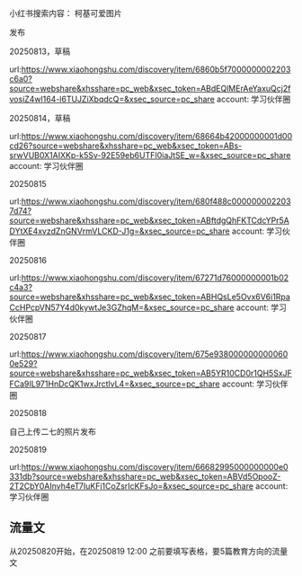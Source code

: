 
小红书搜索内容：
柯基可爱图片


发布

20250813，草稿

url:https://www.xiaohongshu.com/discovery/item/6860b5f7000000002203c6a0?source=webshare&xhsshare=pc_web&xsec_token=ABdEQlMErAeYaxuQcj2fvosiZ4wl164-l6TUJZiXbqdcQ=&xsec_source=pc_share
account: 学习伙伴圈

20250814，草稿

url:https://www.xiaohongshu.com/discovery/item/68664b42000000001d00cd26?source=webshare&xhsshare=pc_web&xsec_token=ABs-srwVUB0X1AIXKp-k5Sv-92E59eb6UTFI0iaJtSE_w=&xsec_source=pc_share
account: 学习伙伴圈


20250815

url:https://www.xiaohongshu.com/discovery/item/680f488c0000000022037d74?source=webshare&xhsshare=pc_web&xsec_token=ABftdgQhFKTCdcYPr5ADYtXE4xvzdZnGNVrmVLCKD-J1g=&xsec_source=pc_share
account: 学习伙伴圈

20250816

url:https://www.xiaohongshu.com/discovery/item/67271d76000000001b02c4a3?source=webshare&xhsshare=pc_web&xsec_token=ABHQsLe5Ovx6V6i1RpaCcHPcpVN57Y4d0kywtJe3GZhqM=&xsec_source=pc_share
account: 学习伙伴圈

20250817

url:https://www.xiaohongshu.com/discovery/item/675e9380000000000600e529?source=webshare&xhsshare=pc_web&xsec_token=AB5YR10CD0r1QH5SxJFFCa9IL971HnDcQK1wxJrctlvL4=&xsec_source=pc_share
account: 学习伙伴圈

20250818

自己上传二七的照片发布

20250819

url:https://www.xiaohongshu.com/discovery/item/66682995000000000e0331db?source=webshare&xhsshare=pc_web&xsec_token=ABVd5OpooZ-2T2CbY0AInvh4eT7IuKFj1CoZsrIcKFsJo=&xsec_source=pc_share
account: 学习伙伴圈


## 流量文

从20250820开始，在20250819 12:00 之前要填写表格，要5篇教育方向的流量文